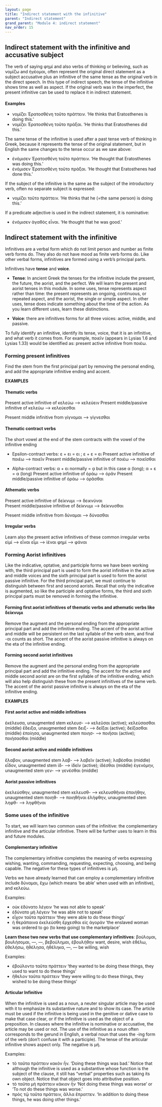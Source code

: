 ```yaml
---
layout: page
title: "Indirect statement with the infinitive"
parent: "Indirect statement"
grand_parent: "Module 4: indirect statement"
nav_order: 15
---
```






## Indirect statement with the infinitive and accusative subject


The verb of saying φημί and also verbs of thinking or believing, such as νομίζω and ἡγέομαι, often represent the original direct statement as a subject accusative plus an infinitive of the same tense as the original verb in the direct speech. In this type of indirect speech, the tense of the infinitive shows time as well as aspect. If the original verb was in the imperfect, the present infinitive can be used to replace it in indirect statement.
 
#### Examples

- νομίζει Ἐρατοσθένη τοῦτο πράττειν. ‘He thinks that Eratosthenes is doing this.’
- νομίζει Ἐρατοσθένη τοῦτο πράξαι. ‘He thinks that Eratosthenes did this.’

The same tense of the infinitive is used after a past tense verb of thinking in Greek, because it represents the tense of the original statement, but in English the same changes to the tense occur as we saw above:
- ἐνόμισεν Ἐρατοσθένη τοῦτο πράττειν. ‘He thought that Eratosthenes was doing this.’
- ἐνόμισεν Ἐρατοσθένη τοῦτο πράξαι. ‘He thought that Eratosthenes had done this.’

If the subject of the infinitive is the same as the subject of the introductory verb, often no separate subject is expressed: 
- νομίζει τοῦτο πράττειν. ‘He thinks that he (=the same person) is doing this.’ 

If a predicate adjective is used in the indirect statement, it is nominative: 
- ἐνόμισεν ἀγαθὸς εἶναι. ‘He thought that he was good.’





## Indirect statement with the infinitive

Infinitives are a verbal form which do not limit person and number as finite verb forms do. They also do not have mood as finite verb forms do. Like other verbal forms, infinitives are formed using a verb’s principal parts.

Infinitives have **tense** and **voice**. 
- **Tense**: In ancient Greek the tenses for the infinitive include the present, the future, the aorist, and the perfect. We will learn the present and aorist tenses in this module. In some uses, tense represents aspect rather than time: the present represents an ongoing, continuous, or repeated aspect, and the aorist, the single or simple aspect. In other uses, tense does indicate something about the time of the action. As you learn different uses, learn these distinctions.

- **Voice**: there are infinitives forms for all three voices: active, middle, and passive.

To fully identify an infinitive, identify its tense, voice, that it is an infinitive, and what verb it comes from. For example, ποιεῖν (appears in Lysias 1.6 and Lysias 1.33) would be identified as: present active infinitive from ποιέω.


### Forming present infinitives
Find the stem from the first principal part by removing the personal ending, and add the appropriate infinitive ending and accent.

**EXAMPLES**

#### Thematic verbs
Present active infinitive of κελεύω —> κελεύειν 
Present middle/passive infinitive of κελεύω —> κελεύεσθαι 

Present middle infinitive from γίγνομαι —> γίγνεσθαι 

#### Thematic contract verbs
The short vowel at the end of the stem contracts with the vowel of the infinitive ending
- Epsilon-contract verbs: ε + ει = ει ; ε + ε = ει 
Present active infinitive of ποιέω  —> ποιεῖν 
Present middle/passive infinitive of ποιέω —> ποιεῖσθαι 

- Alpha-contract verbs: α + ει normally = ᾳ but in this case α (long); α + ε = α (long)
Present active infinitive of ὁράω  —> ὁρᾶν 
Present middle/passive infinitive of ὁράω —> ὁρᾶσθαι 

#### Athematic verbs
Present active infinitive of δείκνυμι  —> δεικνύναι  
Present middle/passive infinitive of δείκνυμι —> δείκνυσθαι 

Present middle infinitive from δύναμαι —> δύνασθαι 

#### Irregular verbs
Learn also the present active infinitives of these common irregular verbs
εἰμί —> εἶναι
εἶμι —> ἰέναι
φημί —> φάναι


### Forming Aorist infinitives
Like the indicative, optative, and participle forms we have been working with, the third principal part is used to form the aorist infinitive in the active and middle voices and the sixth principal part is used to form the aorist passive infinitive. For the third principal part, we must continue to distinguish between first and second aorists. Recall that only the indicative is augmented, so like the participle and optative forms, the third and sixth principal parts must be removed in forming the infinitive.

#### Forming first aorist infinitives of thematic verbs and athematic verbs like δείκνυμι 
Remove the augment and the personal ending from the appropriate principal part and add the infinitive ending. The accent of the aorist active and middle will be persistent on the last syllable of the verb stem, and final -αι counts as short. The accent of the aorist passive infinitive is always on the eta of the infinitive ending.

#### Forming second aorist infinitives
Remove the augment and the personal ending from the appropriate principal part and add the infinitive ending. The accent for the active and middle second aorist are on the first syllable of the infinitive ending, which will also help distinguish these from the present infinitives of the same verb. The accent of the aorist passive infinitive is always on the eta of the infinitive ending.

**EXAMPLES**

#### First aorist active and middle infinitives
ἐκέλευσα, unaugmented stem κελευσ- —> κελεῦσαι (active); κελεύσασθαι (middle)
ἔδειξα, unaugmented stem δειξ- —> δεῖξαι (active); δείξασθαι (middle)
ἐποίησα, unaugmented stem ποιησ- —> ποιῆσαι (active); ποιήσασθαι (middle)

#### Second aorist active and middle infinitives
ἔλαβον, unaugmented stem λαβ- —> λαβεῖν (active); λαβέσθαι (middle)
εἶδον, unaugmented stem ἰδ- —> ἰδεῖν (active); ἰδέσθαι (middle)
ἐγενόμην, unaugmented stem γεν- —> γενέσθαι (middle)

#### Aorist passive infinitives
ἐκελεύσθην, unaugmented stem κελευσθ- —> κελευσθῆναι 
ἐποιήθην, unaugmented stem ποιηθ- —> ποιηθῆναι 
ἐλήφθην, unaugmented stem ληφθ- —> ληφθῆναι 


### Some uses of the infinitive
To start, we will learn two common uses of the infinitive: the complementary infinitive and the articular infinitive. There will be further uses to learn in this and future modules. 

#### Complementary infinitive
The complementary infinitive completes the meaning of verbs expressing wishing, wanting, commanding, requesting, expecting, choosing, and being capable. The negative for these types of infinitives is μή. 

Verbs we have already learned that can employ a complementary infinitive include δύναμαι, ἔχω (which means ‘be able’ when used with an infinitive), and κελεύω. 

Examples:
- οὐκ ἐδύνατο λέγειν  ‘he was not able to speak’ 
- ἐδύνατο μὴ λέγειν ‘he was able not to speak’
- εἶχον ταῦτα πράττειν ‘they were able to do these things’ 
- ἡ θεράπαινα ἐκελεύσθη ἔρχεσθαι εἰς ἀγοράν ‘the enslaved woman was ordered to go (to keep going) to the marketplace’

**Learn these two new verbs that use complementary infinitives**:
βούλομαι, βουλήσομαι, —, —, βεβούλημαι, ἐβουλήθην 	want, desire, wish
ἐθέλω, ἐθελήσω, ἠθέλησα, ἠθέληκα, —, — 	be willing, wish

Examples:
- ἐβούλοντο ταῦτα πράττειν ‘they wanted to be doing these things, they used to want to do these things’
- ἤθελον ταῦτα πράττειν ‘they were willing to do these things, they wished to be doing these things’

#### Articular Infinitive
When the infinitive is used as a noun, a neuter singular article may be used with it to emphasize its substantive nature and to show its case. The article must be used if the infinitive is being used in the genitive or dative case to make that case clear, or if the infinitive is used as the object of a preposition. In clauses where the infinitive is nominative or accusative, the article may be used or not. The use of the infinitive as a noun often corresponds to the gerund in English, a verbal noun that uses the -ing form of the verb (don’t confuse it with a participle). The tense of the articular infinitive shows aspect only. The negative is μή.

Examples:
- τὸ ταῦτα πράττειν κακὸν ἦν. ‘Doing these things was bad.’
Notice that although the infinitive is used as a substantive whose function is the subject of the clause, it still has “verbal” properties such as taking its own object. Notice that that object goes into attributive position.
- τὸ ταῦτα μὴ πράττειν κάκιον ἦν ‘Not doing these things was worse’ or ‘To not do these things was worse.’
- πρὸς τῷ ταῦτα πράττειν, ἄλλα ἔπραττεν. ‘In addition to doing these things, he was doing other things.’

